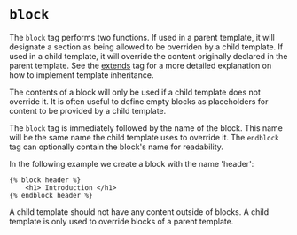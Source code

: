 # `block`
The `block` tag performs two functions. If used in a parent template, it will designate a section as being
allowed to be overriden by a child template. If used in a child template, it will override the content
originally declared in the parent template. See the	[extends](extends) tag for a more detailed explanation on how
to implement template inheritance.

The contents of a block will only be used if a child template does not override it. It is often useful to
define empty blocks as placeholders for content to be provided by a child template.

The	`block` tag is immediately followed by the name of the block. This name will be the same name
the child template uses to override it. The `endblock` tag can optionally contain the block's name for readability.

In the following example we create a block with the name 'header':
```
{% block header %}
	<h1> Introduction </h1>
{% endblock header %}
```
A child template should not have any content outside of blocks. A child template is only used to override
blocks of a parent template.